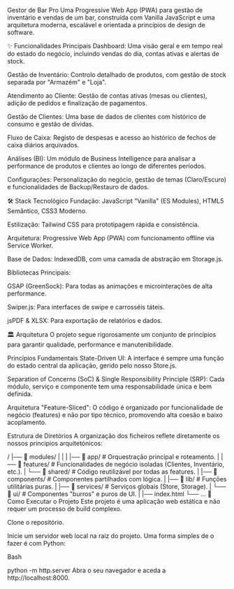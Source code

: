 Gestor de Bar Pro
Uma Progressive Web App (PWA) para gestão de inventário e vendas de um bar, construída com Vanilla JavaScript e uma arquitetura moderna, escalável e orientada a princípios de design de software.

✨ Funcionalidades Principais
Dashboard: Uma visão geral e em tempo real do estado do negócio, incluindo vendas do dia, contas ativas e alertas de stock.

Gestão de Inventário: Controlo detalhado de produtos, com gestão de stock separada por "Armazém" e "Loja".

Atendimento ao Cliente: Gestão de contas ativas (mesas ou clientes), adição de pedidos e finalização de pagamentos.

Gestão de Clientes: Uma base de dados de clientes com histórico de consumo e gestão de dívidas.

Fluxo de Caixa: Registo de despesas e acesso ao histórico de fechos de caixa diários arquivados.

Análises (BI): Um módulo de Business Intelligence para analisar a performance de produtos e clientes ao longo de diferentes períodos.

Configurações: Personalização do negócio, gestão de temas (Claro/Escuro) e funcionalidades de Backup/Restauro de dados.

🛠️ Stack Tecnológico
Fundação: JavaScript "Vanilla" (ES Modules), HTML5 Semântico, CSS3 Moderno.

Estilização: Tailwind CSS para prototipagem rápida e consistência.

Arquitetura: Progressive Web App (PWA) com funcionamento offline via Service Worker.

Base de Dados: IndexedDB, com uma camada de abstração em Storage.js.

Bibliotecas Principais:

GSAP (GreenSock): Para todas as animações e microinterações de alta performance.

Swiper.js: Para interfaces de swipe e carrosséis táteis.

jsPDF & XLSX: Para exportação de relatórios e dados.

🏛️ Arquitetura
O projeto segue rigorosamente um conjunto de princípios para garantir qualidade, performance e manutenibilidade.

Princípios Fundamentais
State-Driven UI: A interface é sempre uma função do estado central da aplicação, gerido pelo nosso Store.js.

Separation of Concerns (SoC) & Single Responsibility Principle (SRP): Cada módulo, serviço e componente tem uma responsabilidade única e bem definida.

Arquitetura "Feature-Sliced": O código é organizado por funcionalidade de negócio (features) e não por tipo técnico, promovendo alta coesão e baixo acoplamento.

Estrutura de Diretórios
A organização dos ficheiros reflete diretamente os nossos princípios arquitetónicos:

/
|── 📁 modules/
|   |
|   |── 📁 app/                 # Orquestração principal e roteamento.
|   |── 📁 features/            # Funcionalidades de negócio isoladas (Clientes, Inventário, etc.).
|   └── 📁 shared/               # Código reutilizável por todas as features.
|       |── 📁 components/       # Componentes partilhados com lógica.
|       |── 📁 lib/             # Funções utilitárias puras.
|       |── 📁 services/         # Serviços globais (Store, Storage).
|       └── 📁 ui/               # Componentes "burros" e puros de UI.
|
|── index.html
└── ...
🚀 Como Executar o Projeto
Este projeto é uma aplicação web estática e não requer um processo de build complexo.

Clone o repositório.

Inicie um servidor web local na raiz do projeto. Uma forma simples de o fazer é com Python:

Bash

python -m http.server
Abra o seu navegador e aceda a http://localhost:8000.

